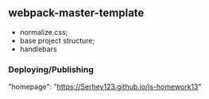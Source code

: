 ## webpack-master-template

- normalize.css;
- base project structure;
- handlebars

### Deploying/Publishing

"homepage": "https://Serhey123.github.io/js-homework13"
